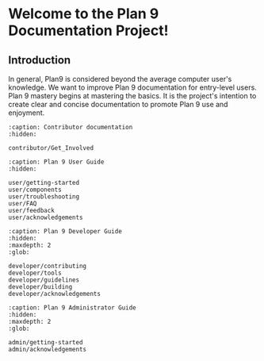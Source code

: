 Welcome to the Plan 9 Documentation Project!
============================================

## Introduction

In general, Plan9 is considered beyond the average computer user's knowledge. We want to improve Plan 9 documentation for entry-level users. Plan 9 mastery begins at mastering the basics. It is the project's intention to create clear and concise documentation to promote Plan 9 use and enjoyment.

```{toctree}
:caption: Contributor documentation
:hidden:

contributor/Get_Involved
```

```{toctree}
:caption: Plan 9 User Guide
:hidden:

user/getting-started
user/components
user/troubleshooting
user/FAQ
user/feedback
user/acknowledgements
```

```{toctree}
:caption: Plan 9 Developer Guide
:hidden:
:maxdepth: 2
:glob:

developer/contributing
developer/tools
developer/guidelines
developer/building
developer/acknowledgements
```


```{toctree}
:caption: Plan 9 Administrator Guide
:hidden:
:maxdepth: 2
:glob:

admin/getting-started
admin/acknowledgements
```
